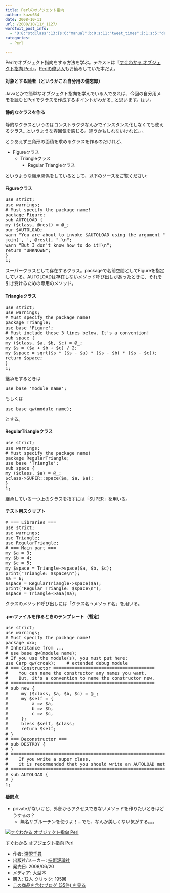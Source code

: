 ```yaml
---
title: Perlのオブジェクト指向
author: kazu634
date: 2008-10-11
url: /2008/10/11/_1127/
wordtwit_post_info:
  - 'O:8:"stdClass":13:{s:6:"manual";b:0;s:11:"tweet_times";i:1;s:5:"delay";i:0;s:7:"enabled";i:1;s:10:"separation";s:2:"60";s:7:"version";s:3:"3.7";s:14:"tweet_template";b:0;s:6:"status";i:2;s:6:"result";a:0:{}s:13:"tweet_counter";i:2;s:13:"tweet_log_ids";a:1:{i:0;i:4333;}s:9:"hash_tags";a:0:{}s:8:"accounts";a:1:{i:0;s:7:"kazu634";}}'
categories:
  - Perl

---
```

<div class="section">
<p>
    Perlでオブジェクト指向をする方法を学ぶ。テキストは『<a href="http://d.hatena.ne.jp/asin/4774135046" onclick="__gaTracker('send', 'event', 'outbound-article', 'http://d.hatena.ne.jp/asin/4774135046', 'すぐわかる オブジェクト指向 Perl');">すぐわかる オブジェクト指向 Perl</a>』。<a href="http://blog.livedoor.jp/dankogai/" onclick="__gaTracker('send', 'event', 'outbound-article', 'http://blog.livedoor.jp/dankogai/', 'Perlの偉い人');" target="_blank">Perlの偉い人</a>もお勧めしていた本だよ。
</p>
  
<h4>
    対象とする読者（というかこれ自分用の備忘録）
</h4>
  
<p>
    Javaとかで簡単なオブジェクト指向を学んでいる人であれば、今回の自分用メモを読むとPerlでクラスを作成するポイントがわかる…と思います。はい。
</p>
  
<h4>
    静的なクラスを作る
</h4>
  
<p>
    静的なクラスというのはコンストラクタなんかでインスタンス化しなくても使えるクラス…というような雰囲気を感じる。違うかもしれないけれど。。。
</p>
  
<p>
    とりあえず三角形の面積を求めるクラスを作るのだけれど、
</p>
  
<ul>
<li>
      Figureクラス <ul>
<li>
          Triangleクラス <ul>
<li>
              Regular Triangleクラス
</li>
</ul>
</li>
</ul>
</li>
</ul>
  
<p>
    というような継承関係をしているとして、以下のソースをご覧ください:
</p>
  
<p>
<a name="seemore"></a>
</p>
  
<h4>
    Figureクラス
</h4>
  
<pre class="syntax-highlight">
<span class="synStatement">use strict</span>;
<span class="synStatement">use warnings</span>;
<span class="synComment"># Must specify the package name!</span>
<span class="synStatement">package</span><span class="synType"> Figure;</span>
<span class="synStatement">sub</span><span class="synIdentifier"> AUTOLOAD </span>{
<span class="synStatement">my</span> (<span class="synIdentifier">$class</span>, <span class="synIdentifier">@rest</span>) = <span class="synIdentifier">@_</span>;
<span class="synStatement">our</span> <span class="synIdentifier">$AUTOLOAD</span>;
<span class="synStatement">warn</span> <span class="synConstant">&#34;You are about to invoke </span><span class="synIdentifier">$AUTOLOAD</span><span class="synConstant"> using the argument &#34;</span>,
<span class="synStatement">join</span>(<span class="synConstant">', '</span>, <span class="synIdentifier">@rest</span>), <span class="synConstant">&#34;.</span><span class="synSpecial">\n</span><span class="synConstant">&#34;</span>;
<span class="synStatement">warn</span> <span class="synConstant">&#34;But I don't know how to do it!</span><span class="synSpecial">\n</span><span class="synConstant">&#34;</span>;
<span class="synStatement">return</span> <span class="synConstant">&#34;UNKNOWN&#34;</span>;
}
<span class="synConstant">1</span>;
</pre>
  
<p>
    スーパークラスとして存在するクラス。packageで名前空間としてFigureを指定している。AUTOLOADは存在しないメソッド呼び出しがあったときに、それを引き受けるための専用のメソッド。
</p>
  
<h4>
    Triangleクラス
</h4>
  
<pre class="syntax-highlight">
<span class="synStatement">use strict</span>;
<span class="synStatement">use warnings</span>;
<span class="synComment"># Must specify the package name!</span>
<span class="synStatement">package</span><span class="synType"> Triangle;</span>
<span class="synStatement">use base</span> <span class="synConstant">'Figure'</span>;
<span class="synComment"># Must include these 3 lines below. It's a convention!</span>
<span class="synStatement">sub</span><span class="synIdentifier"> space </span>{
<span class="synStatement">my</span> (<span class="synIdentifier">$class</span>, <span class="synIdentifier">$a</span>, <span class="synIdentifier">$b</span>, <span class="synIdentifier">$c</span>) = <span class="synIdentifier">@_</span>;
<span class="synStatement">my</span> <span class="synIdentifier">$s</span> = (<span class="synIdentifier">$a</span> + <span class="synIdentifier">$b</span> + <span class="synIdentifier">$c</span>) / <span class="synConstant">2</span>;
<span class="synStatement">my</span> <span class="synIdentifier">$space</span> = <span class="synStatement">sqrt</span>(<span class="synIdentifier">$s</span> * (<span class="synIdentifier">$s</span> - <span class="synIdentifier">$a</span>) * (<span class="synIdentifier">$s</span> - <span class="synIdentifier">$b</span>) * (<span class="synIdentifier">$s</span> - <span class="synIdentifier">$c</span>));
<span class="synStatement">return</span> <span class="synIdentifier">$space</span>;
}
<span class="synConstant">1</span>;
</pre>
  
<p>
    継承をするときは
</p>
  
<pre class="syntax-highlight">
<span class="synStatement">use base</span> <span class="synConstant">'module name'</span>;
</pre>
  
<p>
    もしくは
</p>
  
<pre class="syntax-highlight">
<span class="synStatement">use base</span> <span class="synConstant">qw(module name)</span>;
</pre>
  
<p>
    とする。
</p>
  
<h4>
    RegularTriangleクラス
</h4>
  
<pre class="syntax-highlight">
<span class="synStatement">use strict</span>;
<span class="synStatement">use warnings</span>;
<span class="synComment"># Must specify the package name!</span>
<span class="synStatement">package</span><span class="synType"> RegularTriangle;</span>
<span class="synStatement">use base</span> <span class="synConstant">'Triangle'</span>;
<span class="synStatement">sub</span><span class="synIdentifier"> space </span>{
<span class="synStatement">my</span> (<span class="synIdentifier">$class</span>, <span class="synIdentifier">$a</span>) = <span class="synIdentifier">@_</span>;
<span class="synIdentifier">$class</span>-&#62;SUPER::space(<span class="synIdentifier">$a</span>, <span class="synIdentifier">$a</span>, <span class="synIdentifier">$a</span>);
}
<span class="synConstant">1</span>;
</pre>
  
<p>
    継承している一つ上のクラスを指すには「SUPER」を用いる。
</p>
  
<h4>
    テスト用スクリプト
</h4>
  
<pre class="syntax-highlight">
<span class="synComment"># === Libraries ===</span>
<span class="synStatement">use strict</span>;
<span class="synStatement">use warnings</span>;
<span class="synStatement">use </span>Triangle;
<span class="synStatement">use </span>RegularTriangle;
<span class="synComment"># === Main part ===</span>
<span class="synStatement">my</span> <span class="synIdentifier">$a</span> = <span class="synConstant">3</span>;
<span class="synStatement">my</span> <span class="synIdentifier">$b</span> = <span class="synConstant">4</span>;
<span class="synStatement">my</span> <span class="synIdentifier">$c</span> = <span class="synConstant">5</span>;
<span class="synStatement">my</span> <span class="synIdentifier">$space</span> = Triangle-&#62;space(<span class="synIdentifier">$a</span>, <span class="synIdentifier">$b</span>, <span class="synIdentifier">$c</span>);
<span class="synStatement">print</span>(<span class="synConstant">&#34;Triangle: </span><span class="synIdentifier">$space</span><span class="synSpecial">\n</span><span class="synConstant">&#34;</span>);
<span class="synIdentifier">$a</span> = <span class="synConstant">6</span>;
<span class="synIdentifier">$space</span> = RegularTriangle-&#62;space(<span class="synIdentifier">$a</span>);
<span class="synStatement">print</span>(<span class="synConstant">&#34;Regular_Triangle: </span><span class="synIdentifier">$space</span><span class="synSpecial">\n</span><span class="synConstant">&#34;</span>);
<span class="synIdentifier">$space</span> = Triangle-&#62;aaa(<span class="synIdentifier">$a</span>);
</pre>
  
<p>
    クラスのメソッド呼び出しには「クラス名->メソッド名」を用いる。
</p>
  
<h4>
    .pmファイルを作るときのテンプレート（暫定）
</h4>
  
<pre class="syntax-highlight">
<span class="synStatement">use strict</span>;
<span class="synStatement">use warnings</span>;
<span class="synComment"># Must specify the package name!</span>
<span class="synStatement">package</span><span class="synType"> xxx;</span>
<span class="synComment"># Inheritance from ...</span>
<span class="synComment"># use base qw(module name);</span>
<span class="synComment"># If you use the module(s), you must put here:</span>
<span class="synStatement">use </span>Carp <span class="synConstant">qw(croak)</span>;    <span class="synComment"># extended debug module</span>
<span class="synComment"># === Constructor ======================================</span>
<span class="synComment">#    You can name the constructor any names you want.</span>
<span class="synComment">#    But, it's a convention to name the constructor new.</span>
<span class="synComment"># ======================================================</span>
<span class="synComment"># sub new {</span>
<span class="synComment">#     my ($class, $a, $b, $c) = @_;</span>
<span class="synComment">#     my $self = {</span>
<span class="synComment">#         a =&#62; $a,</span>
<span class="synComment">#         b =&#62; $b,</span>
<span class="synComment">#         c =&#62; $c,</span>
<span class="synComment">#     };</span>
<span class="synComment">#     bless $self, $class;</span>
<span class="synComment">#     return $self;</span>
<span class="synComment"># }</span>
<span class="synComment"># === Deconstructor ===</span>
<span class="synComment"># sub DESTROY {</span>
<span class="synComment"># }</span>
<span class="synComment"># ===============================================================</span>
<span class="synComment">#    If you write a super class,</span>
<span class="synComment">#    it is recommended that you should write an AUTOLOAD method.</span>
<span class="synComment"># ===============================================================</span>
<span class="synComment"># sub AUTOLOAD {</span>
<span class="synComment"># }</span>
<span class="synConstant">1</span>;
</pre>
  
<h4>
    疑問点
</h4>
  
<ul>
<li>
      privateがないけど、外部からアクセスできないメソッドを作りたいときはどうするの？ <ul>
<li>
          無名サブルーチンを使うよ！…でも、なんか美しくない気がする。。。
</li>
</ul>
</li>
</ul>
  
<div class="hatena-asin-detail">
<a href="http://www.amazon.co.jp/dp/4774135046/?tag=hatena_st1-22&ascsubtag=d-7ibv" onclick="__gaTracker('send', 'event', 'outbound-article', 'http://www.amazon.co.jp/dp/4774135046/?tag=hatena_st1-22&ascsubtag=d-7ibv', '');"><img src="https://images-na.ssl-images-amazon.com/images/I/410B5%2BzbIxL._SL160_.jpg" class="hatena-asin-detail-image" alt="すぐわかる オブジェクト指向 Perl" title="すぐわかる オブジェクト指向 Perl" /></a></p> 
    
<div class="hatena-asin-detail-info">
<p class="hatena-asin-detail-title">
<a href="http://www.amazon.co.jp/dp/4774135046/?tag=hatena_st1-22&ascsubtag=d-7ibv" onclick="__gaTracker('send', 'event', 'outbound-article', 'http://www.amazon.co.jp/dp/4774135046/?tag=hatena_st1-22&ascsubtag=d-7ibv', 'すぐわかる オブジェクト指向 Perl');">すぐわかる オブジェクト指向 Perl</a>
</p>
      
<ul>
<li>
<span class="hatena-asin-detail-label">作者:</span> <a href="http://d.hatena.ne.jp/keyword/%BF%BC%C2%F4%C0%E9%BF%D2" onclick="__gaTracker('send', 'event', 'outbound-article', 'http://d.hatena.ne.jp/keyword/%BF%BC%C2%F4%C0%E9%BF%D2', '深沢千尋');" class="keyword">深沢千尋</a>
</li>
<li>
<span class="hatena-asin-detail-label">出版社/メーカー:</span> <a href="http://d.hatena.ne.jp/keyword/%B5%BB%BD%D1%C9%BE%CF%C0%BC%D2" onclick="__gaTracker('send', 'event', 'outbound-article', 'http://d.hatena.ne.jp/keyword/%B5%BB%BD%D1%C9%BE%CF%C0%BC%D2', '技術評論社');" class="keyword">技術評論社</a>
</li>
<li>
<span class="hatena-asin-detail-label">発売日:</span> 2008/06/20
</li>
<li>
<span class="hatena-asin-detail-label">メディア:</span> 大型本
</li>
<li>
<span class="hatena-asin-detail-label">購入</span>: 12人 <span class="hatena-asin-detail-label">クリック</span>: 195回
</li>
<li>
<a href="http://d.hatena.ne.jp/asin/4774135046" onclick="__gaTracker('send', 'event', 'outbound-article', 'http://d.hatena.ne.jp/asin/4774135046', 'この商品を含むブログ (35件) を見る');" target="_blank">この商品を含むブログ (35件) を見る</a>
</li>
</ul>
</div>
    
<div class="hatena-asin-detail-foot">
</div>
</div>
</div>

